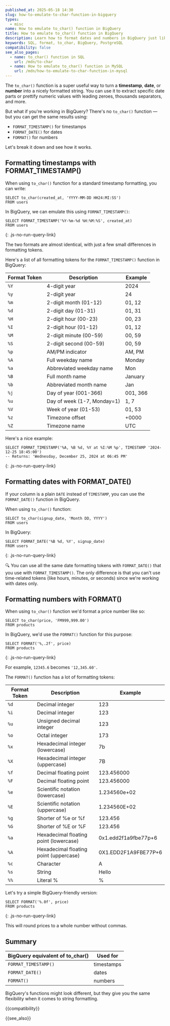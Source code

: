 ```yaml
---
published_at: 2025-05-18 14:30
slug: how-to-emulate-to-char-function-in-bigquery
types:
  - misc
name: How to emulate to_char() function in BigQuery
title: How to emulate to_char() function in BigQuery
description: Learn how to format dates and numbers in BigQuery just like PostgreSQL's to_char() function using FORMAT_TIMESTAMP(), FORMAT_DATE(), and FORMAT().
keywords: SQL, format, to_char, BigQuery, PostgreSQL
compatibility: false
see_also_pages:
  - name: to_char() function in SQL
    url: /mdn/to-char
  - name: How to emulate to_char() function in MySQL
    url: /mdn/how-to-emulate-to-char-function-in-mysql
---
```


The `to_char()` function is a super useful way to turn a **timestamp**, **date**, or **number** into a nicely formatted string. You can use it to extract specific date parts or prettify numeric values with leading zeroes, thousands separators, and more.

But what if you're working in BigQuery? There's no `to_char()` function — but you can get the same results using:

- `FORMAT_TIMESTAMP()` for timestamps
- `FORMAT_DATE()` for dates
- `FORMAT()` for numbers

Let's break it down and see how it works.

## Formatting timestamps with FORMAT_TIMESTAMP()

When using `to_char()` function for a standard timestamp formatting, you can write:

~~~pgsql
SELECT to_char(created_at, 'YYYY-MM-DD HH24:MI:SS')
FROM users
~~~

In BigQuery, we can emulate this using `FORMAT_TIMESTAMP()`:

~~~pgsql
SELECT FORMAT_TIMESTAMP('%Y-%m-%d %H:%M:%S', created_at)
FROM users
~~~
{: .js-no-run-query-link}

The two formats are almost identical, with just a few small differences in formatting tokens.

Here's a list of all formatting tokens for the `FORMAT_TIMESTAMP()` function in BigQuery:

| Format Token | Description | Example |
|--------------|-------------|---------|
| `%Y` | 4-digit year | 2024 |
| `%y` | 2-digit year | 24 |
| `%m` | 2-digit month (01-12) | 01, 12 |
| `%d` | 2-digit day (01-31) | 01, 31 |
| `%H` | 2-digit hour (00-23) | 00, 23 |
| `%I` | 2-digit hour (01-12) | 01, 12 |
| `%M` | 2-digit minute (00-59) | 00, 59 |
| `%S` | 2-digit second (00-59) | 00, 59 |
| `%p` | AM/PM indicator | AM, PM |
| `%A` | Full weekday name | Monday |
| `%a` | Abbreviated weekday name | Mon |
| `%B` | Full month name | January |
| `%b` | Abbreviated month name | Jan |
| `%j` | Day of year (001-366) | 001, 366 |
| `%u` | Day of week (1-7, Monday=1) | 1, 7 |
| `%V` | Week of year (01-53) | 01, 53 |
| `%z` | Timezone offset | +0000 |
| `%Z` | Timezone name | UTC |

Here's a nice example:

~~~pgsql
SELECT FORMAT_TIMESTAMP('%A, %B %d, %Y at %I:%M %p', TIMESTAMP '2024-12-25 18:45:00')
-- Returns: 'Wednesday, December 25, 2024 at 06:45 PM'
~~~
{: .js-no-run-query-link}

## Formatting dates with FORMAT_DATE()

If your column is a plain `DATE` instead of `TIMESTAMP`, you can use the `FORMAT_DATE()` function in BigQuery.

When using `to_char()` function:

~~~pgsql
SELECT to_char(signup_date, 'Month DD, YYYY')
FROM users
~~~

In BigQuery:

~~~pgsql
SELECT FORMAT_DATE('%B %d, %Y', signup_date)
FROM users
~~~
{: .js-no-run-query-link}

:mag: You can use all the same date formatting tokens with `FORMAT_DATE()` that you use with `FORMAT_TIMESTAMP()`. The only difference is that you can't use time-related tokens (like hours, minutes, or seconds) since we're working with dates only.

## Formatting numbers with FORMAT()

When using `to_char()` function we'd format a price number like so:

~~~pgsql
SELECT to_char(price, 'FM999,999.00')
FROM products
~~~

In BigQuery, we'd use the `FORMAT()` function for this purpose:

~~~pgsql
SELECT FORMAT('%,.2f', price)
FROM products
~~~
{: .js-no-run-query-link}

For example, `12345.6` becomes `'12,345.60'`.

The `FORMAT()` function has a lot of formatting tokens:

| Format Token | Description | Example |
|--------------|-------------|---------|
| `%d` | Decimal integer | 123 |
| `%i` | Decimal integer | 123 |
| `%u` | Unsigned decimal integer | 123 |
| `%o` | Octal integer | 173 |
| `%x` | Hexadecimal integer (lowercase) | 7b |
| `%X` | Hexadecimal integer (uppercase) | 7B |
| `%f` | Decimal floating point | 123.456000 |
| `%F` | Decimal floating point | 123.456000 |
| `%e` | Scientific notation (lowercase) | 1.234560e+02 |
| `%E` | Scientific notation (uppercase) | 1.234560E+02 |
| `%g` | Shorter of %e or %f | 123.456 |
| `%G` | Shorter of %E or %F | 123.456 |
| `%a` | Hexadecimal floating point (lowercase) | 0x1.edd2f1a9fbe77p+6 |
| `%A` | Hexadecimal floating point (uppercase) | 0X1.EDD2F1A9FBE77P+6 |
| `%c` | Character | A |
| `%s` | String | Hello |
| `%%` | Literal % | % |

Let's try a simple BigQuery-friendly version:

~~~pgsql
SELECT FORMAT('%.0f', price)
FROM products
~~~
{: .js-no-run-query-link}

This will round prices to a whole number without commas.

## Summary

| BigQuery equivalent of to_char()         | Used for        |
|-----------------------------|-----------------|
| `FORMAT_TIMESTAMP()`        | timestamps      |
| `FORMAT_DATE()`             | dates           |
| `FORMAT()`                  | numbers         |

BigQuery's functions might look different, but they give you the same flexibility when it comes to string formatting.

{{compatibility}}

{{see_also}}

